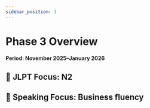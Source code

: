 ```yaml
---
sidebar_position: 1
---
```


# Phase 3 Overview

**Period: November 2025–January 2026**

## 🔹 JLPT Focus: N2

## 🔹 Speaking Focus: Business fluency
